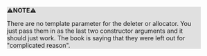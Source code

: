 <div style="margin:2em; background-color: #e0e0e0;">

<strong>⚠️NOTE️️️⚠️</strong>

There are no template parameter for the deleter or allocator. You just pass them in as the last two constructor arguments and it should just work. The book is saying that they were left out for "complicated reason".
</div>

